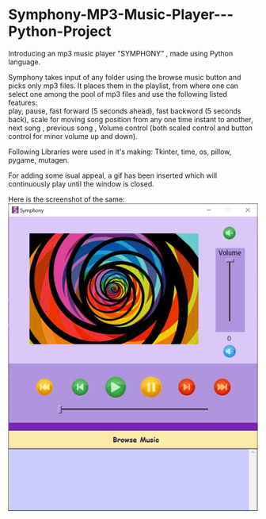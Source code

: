 # Symphony-MP3-Music-Player---Python-Project
Introducing an mp3 music player "SYMPHONY" , made using Python language.<br>

Symphony takes input of any folder using the browse music button and picks only mp3 files. It places them in the playlist, from where one can select one among the pool of mp3 files and use the following listed features:<br>
play, 
pause,
fast forward (5 seconds ahead),
fast backword (5 seconds back),
scale for moving song position from any one time instant to another,
next song ,
previous song ,
Volume control (both scaled control and button control for minor volume up and down).<br>

Following Libraries were used in it's making:
Tkinter,
time,
os,
pillow,
pygame,
mutagen.<br>

For adding some isual appeal, a gif has been inserted which will continuously play until the window is closed.

Here is the screenshot of the same:<br>
<img src="https://github.com/prakritishree/Symphony-MP3-Music-Player---Python-Project/blob/main/final%20output.PNG">
